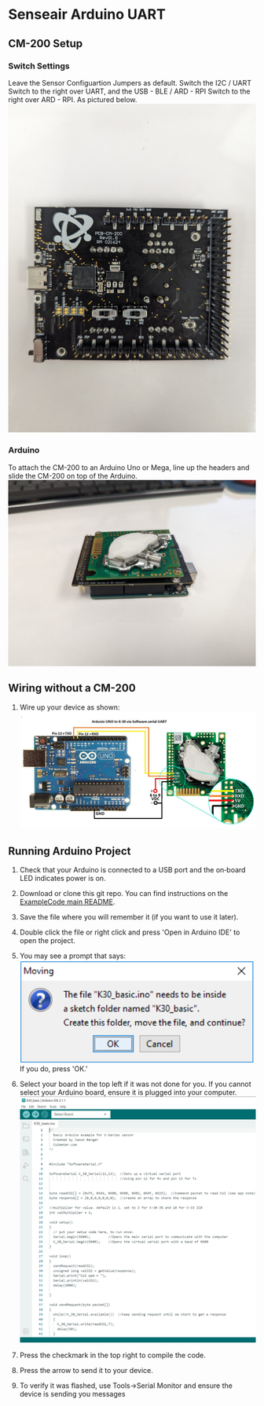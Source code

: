# Senseair Arduino UART


## CM-200 Setup
### Switch Settings
Leave the Sensor Configuartion Jumpers as default.  Switch the I2C / UART Switch to the right over UART, and the USB - BLE / ARD - RPI Switch to the right over ARD - RPI.  As pictured below.
![rpi uart switches](./media/cm200-se11-arduino-uart.jpg)

### Arduino
To attach the CM-200 to an Arduino Uno or Mega, line up the headers and slide the CM-200 on top of the Arduino.
![arduino on cm200](./media/cm200-k30.jpg)

## Wiring without a CM-200

1. Wire up your device as shown:
![Rx -> Rx; Tx -> Tx](./media/uno_wiring.png)

## Running Arduino Project

1. Check that your Arduino is connected to a USB port and the on‐board LED indicates power is on.

2. Download or clone this git repo.  You can find instructions on the [ExampleCode main README](https://github.com/co2meter-org/ExampleCode).

3. Save the file where you will remember it (if you want to use it later).

4. Double click the file or right click and press 'Open in Arduino IDE' to open the project.

5. You may see a prompt that says: 
![Alt text](./media/move_sketch.png)
If you do, press 'OK.'

6. Select your board in the top left if it was not done for you. If you cannot select your Arduino board, ensure it is plugged into your computer.
![Alt text](./media/arduino_ide.png)

7. Press the checkmark in the top right to compile the code.

8. Press the arrow to send it to your device.

9.  To verify it was flashed, use Tools->Serial Monitor and ensure the device is sending you messages
